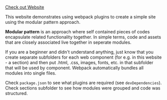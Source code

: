 [Check out Website](https://mayank-https.github.io/learn-modular-webpack/)

This website demonstrates using webpack plugins to create a simple site using the modular pattern approach.

__Modular pattern__ is an approach where self contained pieces of codes encapsulate related functionality together. In simple terms, code and assets that are closely associated live together in seperate modules.

If you are a beginner and didn't understand anything, just know that you create separate subfolders for each web component (for e.g. in this website - a section) and then put .html, .css, images, fonts, etc. in that subfolder that will be used by component. Webpack automatically bundles all modules into single files.

Check `package.json` to see what plugins are required (see `devDependencies`). Check sections subfolder to see how modules were grouped and code was structured.
